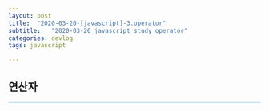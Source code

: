 ```yaml
---
layout: post
title:  "2020-03-20-[javascript]-3.operator"
subtitle:   "2020-03-20 javascript study operator"
categories: devlog
tags: javascript

---
```



## 연산자

<hr style="height: 1px; background: skyblue; "/>


#### 
